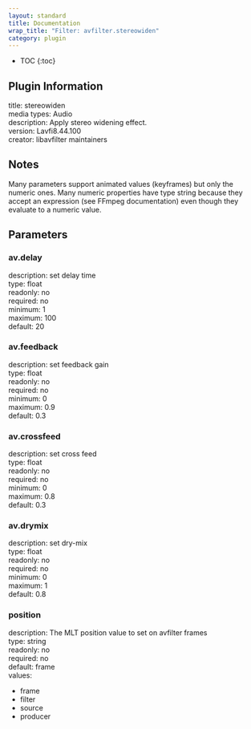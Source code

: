 ```yaml
---
layout: standard
title: Documentation
wrap_title: "Filter: avfilter.stereowiden"
category: plugin
---
```

* TOC
{:toc}

## Plugin Information

title: stereowiden  
media types:
Audio  
description: Apply stereo widening effect.  
version: Lavfi8.44.100  
creator: libavfilter maintainers  

## Notes

Many parameters support animated values (keyframes) but only the numeric ones. Many numeric properties have type string because they accept an expression (see FFmpeg documentation) even though they evaluate to a numeric value.

## Parameters

### av.delay

  
description:
set delay time  
type: float  
readonly: no  
required: no  
minimum: 1  
maximum: 100  
default: 20  

### av.feedback

  
description:
set feedback gain  
type: float  
readonly: no  
required: no  
minimum: 0  
maximum: 0.9  
default: 0.3  

### av.crossfeed

  
description:
set cross feed  
type: float  
readonly: no  
required: no  
minimum: 0  
maximum: 0.8  
default: 0.3  

### av.drymix

  
description:
set dry-mix  
type: float  
readonly: no  
required: no  
minimum: 0  
maximum: 1  
default: 0.8  

### position

  
description:
The MLT position value to set on avfilter frames  
type: string  
readonly: no  
required: no  
default: frame  
values:  

* frame
* filter
* source
* producer

